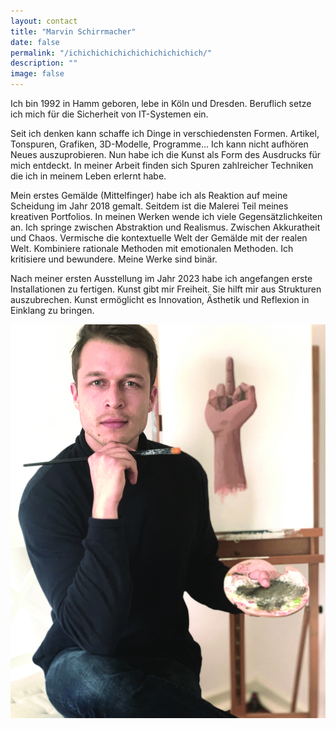 ```yaml
---
layout: contact
title: "Marvin Schirrmacher"
date: false
permalink: "/ichichichichichichichichichich/"
description: ""
image: false
---
```


Ich bin 1992 in Hamm geboren, lebe in Köln und Dresden. Beruflich setze ich mich für die Sicherheit von IT-Systemen ein.

Seit ich denken kann schaffe ich Dinge in verschiedensten Formen. Artikel, Tonspuren, Grafiken, 3D-Modelle, Programme... Ich kann nicht aufhören Neues auszuprobieren. Nun habe ich die Kunst als Form des Ausdrucks für mich entdeckt. In meiner Arbeit finden sich Spuren zahlreicher Techniken die ich in meinem Leben erlernt habe.

Mein erstes Gemälde (Mittelfinger) habe ich als Reaktion auf meine Scheidung im Jahr 2018 gemalt.
Seitdem ist die Malerei Teil meines kreativen Portfolios. In meinen Werken wende ich viele Gegensätzlichkeiten an. Ich springe zwischen Abstraktion und Realismus. Zwischen Akkuratheit und Chaos. Vermische die kontextuelle Welt der Gemälde mit der realen Welt. Kombiniere rationale Methoden mit emotionalen Methoden. Ich kritisiere und bewundere. Meine Werke sind binär.

Nach meiner ersten Ausstellung im Jahr 2023 habe ich angefangen erste Installationen zu fertigen. Kunst gibt mir Freiheit. Sie hilft mir aus Strukturen auszubrechen. Kunst ermöglicht es Innovation, Ästhetik und Reflexion in Einklang zu bringen.

![](/assets/images/gen/anfang.jpg)

